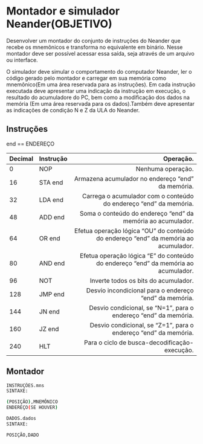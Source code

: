 # Montador e simulador Neander(OBJETIVO)
Desenvolver um montador do conjunto de instruções do Neander que recebe os mnemônicos e transforma no equivalente em binário. Nesse montador deve ser possível acessar essa saída, seja através de um arquivo ou interface.

O  simulador  deve  simular  o  comportamento  do  computador  Neander,  ler  o código  gerado  pelo  montador  e  carregar  em  sua  memória como  mnemônico(Em  uma área  reservada  para  as  instruções). Em  cada  instrução  executada  deve  apresentar  uma indicação  da  instrução  em  execução,  o  resultado  do  acumuladore  do  PC,  bem  como  a modificação dos dados na memória (Em uma área reservada para os dados).Também deve apresentar as indicações de condição N e Z da ULA do Neander.

## Instruções 
end == ENDEREÇO


Decimal|Instrução|Operação.
------|---------|-----------:
0	  |NOP 	    | Nenhuma operação.
16 	|STA end | Armazena acumulador no endereço “end” da memória.
32 	|LDA end | Carrega o acumulador com o conteúdo do endereço “end” da memória.
48 	|ADD end | Soma o conteúdo do endereço “end” da memória ao acumulador.
64 	|OR  end | Efetua operação lógica “OU” do conteúdo do endereço “end” da memória ao acumulador.
80 	|AND end | Efetua operação lógica “E” do conteúdo do endereço “end” da memória ao acumulador.
96 	|NOT 	   | Inverte todos os bits do acumulador.
128 |JMP end | Desvio incondicional para o endereço “end” da memória.
144 |JN  end | Desvio condicional, se “N=1”, para o endereço “end” da memória.
160 |JZ  end | Desvio condicional, se “Z=1”, para o endereço “end” da memória.
240	|HLT     | Para o ciclo de busca-decodificação-execução.

## Montador 
```sh
INSTRUÇÕES.mns
SINTAXE:

(POSIÇÃO),MNEMÔNICO 
ENDEREÇO(SE HOUVER)

```
```sh
DADOS.dados
SINTAXE:

POSIÇÃO,DADO
```
